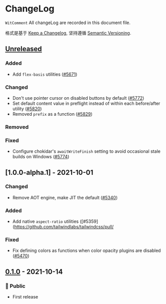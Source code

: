 # ChangeLog

`WitComment` All changeLog are recorded in this document file.


格式是基于 [Keep a Changelog](https://keepachangelog.com/zh-CN/1.0.0/),
坚持遵循 [Semantic Versioning](https://semver.org/lang/zh-CN/).

## [Unreleased]

### Added

- Add `flex-basis` utilities ([#5671](https://github.com/tailwindlabs/tailwindcss/pull/5671))

### Changed

- Don't use pointer cursor on disabled buttons by default ([#5772](https://github.com/tailwindlabs/tailwindcss/pull/5772))
- Set default content value in preflight instead of within each before/after utility ([#5820](https://github.com/tailwindlabs/tailwindcss/pull/5820))
- Removed `prefix` as a function ([#5829](https://github.com/tailwindlabs/tailwindcss/pull/5829))

### Removed

### Fixed

- Configure chokidar's `awaitWriteFinish` setting to avoid occasional stale builds on Windows ([#5774](https://github.com/tailwindlabs/tailwindcss/pull/5774))


## [1.0.0-alpha.1] - 2021-10-01

### Changed

- Remove AOT engine, make JIT the default ([#5340](https://github.com/tailwindlabs/tailwindcss/pull/5340))


### Added

- Add native `aspect-ratio` utilities ([#5359](https://github.com/tailwindlabs/tailwindcss/pull/

### Fixed

- Fix defining colors as functions when color opacity plugins are disabled ([#5470](https://github.com/tailwindlabs/tailwindcss/pull/5470))



## [0.1.0] - 2021-10-14

### 🤣 Public

- First release

[Unreleased]: https://github.com/tailwindlabs/tailwindcss/compare/v3.0.0-alpha.1...HEAD

[0.1.0]: https://github.com/JamieDIng/witComment/releases/tag/v0.1.0
